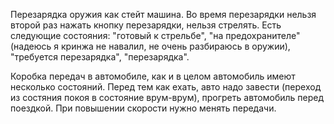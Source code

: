 Перезарядка оружия как стейт машина. Во время перезарядки нельзя второй раз нажать кнопку перезарядки, нельзя стрелять. Есть следующие состояния: "готовый к стрельбе", "на предохранителе" (надеюсь я кринжа не навалил, не очень разбираюсь в оружии), "требуется перезарядка", "перезарядка".

Коробка передач в автомобиле, как и в целом автомобиль имеют несколько состояний. Перед тем как ехать, авто надо завести (переход из состяния покоя в состояние врум-врум), прогреть автомобиль перед поездкой. При повышении скорости нужно менять передачи.

